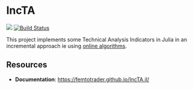 # IncTA

[![][docs-dev-img]][docs-dev-url]
[![Build Status](https://github.com/femtotrader/IncTA.jl/actions/workflows/CI.yml/badge.svg?branch=main)](https://github.com/femtotrader/IncTA.jl/actions/workflows/CI.yml?query=branch%3Amain)

This project implements some Technical Analysis Indicators in Julia in an incremental approach ie using [online algorithms](https://en.wikipedia.org/wiki/Online_algorithm).

## Resources
- **Documentation**: https://femtotrader.github.io/IncTA.jl/

[docs-dev-img]: https://img.shields.io/badge/docs-dev-blue.svg
[docs-dev-url]: https://femtotrader.github.io/IncTA.jl/dev/
